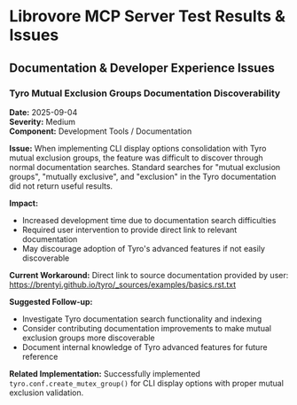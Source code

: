 # Librovore MCP Server Test Results & Issues

## Documentation & Developer Experience Issues

### Tyro Mutual Exclusion Groups Documentation Discoverability
**Date:** 2025-09-04  
**Severity:** Medium  
**Component:** Development Tools / Documentation

**Issue:** When implementing CLI display options consolidation with Tyro mutual exclusion groups, the feature was difficult to discover through normal documentation searches. Standard searches for "mutual exclusion groups", "mutually exclusive", and "exclusion" in the Tyro documentation did not return useful results.

**Impact:** 
- Increased development time due to documentation search difficulties
- Required user intervention to provide direct link to relevant documentation
- May discourage adoption of Tyro's advanced features if not easily discoverable

**Current Workaround:** Direct link to source documentation provided by user: https://brentyi.github.io/tyro/_sources/examples/basics.rst.txt

**Suggested Follow-up:**
- Investigate Tyro documentation search functionality and indexing
- Consider contributing documentation improvements to make mutual exclusion groups more discoverable
- Document internal knowledge of Tyro advanced features for future reference

**Related Implementation:** Successfully implemented `tyro.conf.create_mutex_group()` for CLI display options with proper mutual exclusion validation.
